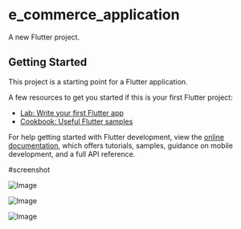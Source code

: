 # e_commerce_application

A new Flutter project.

## Getting Started

This project is a starting point for a Flutter application.

A few resources to get you started if this is your first Flutter project:

- [Lab: Write your first Flutter app](https://docs.flutter.dev/get-started/codelab)
- [Cookbook: Useful Flutter samples](https://docs.flutter.dev/cookbook)

For help getting started with Flutter development, view the
[online documentation](https://docs.flutter.dev/), which offers tutorials,
samples, guidance on mobile development, and a full API reference.

#screenshot


![Image](https://github.com/user-attachments/assets/fcfd9dd3-01ac-4354-9125-12f576bd8c5a)

![Image](https://github.com/user-attachments/assets/750d5161-03fb-4ba9-ae2e-1e7253e0a5ae)

![Image](https://github.com/user-attachments/assets/b3c8ea81-3eaf-42cd-8aac-8f608d853ec2)




